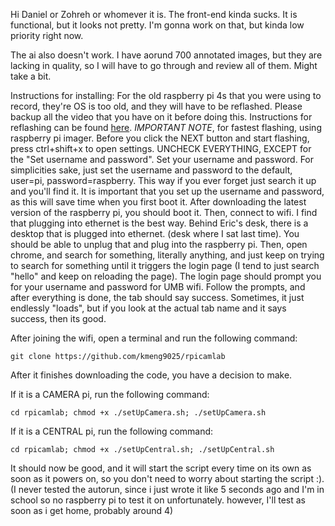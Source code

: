 Hi Daniel or Zohreh or whomever it is.
The front-end kinda sucks. It is functional, but it looks not pretty. I'm gonna work on that, but kinda low priority right now.

The ai also doesn't work. I have aorund 700 annotated images, but they are lacking in quality, so I will have to go through and review all of them. Might take a bit.

Instructions for installing:
For the old raspberry pi 4s that you were using to record, they're OS is too old, and they will have to be reflashed. Please backup all the video that you have on it before doing this. Instructions for reflashing can be found [here](https://www.raspberrypi.com/documentation/computers/getting-started.html#installing-the-operating-system).
*IMPORTANT NOTE*, for fastest flashing, using raspberry pi imager. Before you click the NEXT button and start flashing, press ctrl+shift+x to open settings. UNCHECK EVERYTHING, EXCEPT for the "Set username and password". Set your username and password. For simplicities sake, just set the username and password to the default, user=pi, password=raspberry. This way if you ever forget just search it up and you'll find it. It is important that you set up the username and password, as this will save time when you first boot it.
After downloading the latest version of the raspberry pi, you should boot it. 
Then, connect to wifi. I find that plugging into ethernet is the best way. Behind Eric's desk, there is a desktop that is plugged into ethernet. (desk where I sat last time). You should be able to unplug that and plug into the raspberry pi. Then, open chrome, and search for something, literally anything, and just keep on trying to search for something until it triggers the login page (I tend to just search "hello" and keep on reloading the page). The login page should prompt you for your username and password for UMB wifi. Follow the prompts, and after everything is done, the tab should say success. Sometimes, it just endlessly "loads", but if you look at the actual tab name and it says success, then its good.

After joining the wifi, open a terminal and run the following command: 
```
git clone https://github.com/kmeng9025/rpicamlab
```
After it finishes downloading the code, you have a decision to make.

If it is a CAMERA pi, run the following command: 
```
cd rpicamlab; chmod +x ./setUpCamera.sh; ./setUpCamera.sh
```
If it is a CENTRAL pi, run the following command: 
```
cd rpicamlab; chmod +x ./setUpCentral.sh; ./setUpCentral.sh
```

It should now be good, and it will start the script every time on its own as soon as it powers on, so you don't need to worry about starting the script :). (I never tested the autorun, since i just wrote it like 5 seconds ago and I'm in school so no raspberry pi to test it on unfortunately. however, I'll test as soon as i get home, probably around 4)
